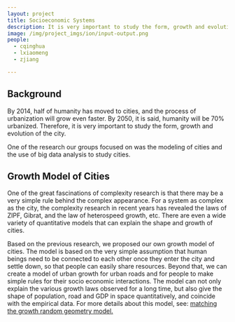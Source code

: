 ```yaml
---
layout: project 
title: Socioeconomic Systems
description: It is very important to study the form, growth and evolution of the city.One of the research our groups focused on was the modeling of cities and the use of big data analysis to study cities.
image: /img/project_imgs/ion/input-output.png
people:
  - cqinghua
  - lxiaomeng
  - zjiang

---
```




## Background

By 2014, half of humanity has moved to cities, and the process of urbanization will grow even faster. By 2050, it is said, humanity will be 70% urbanized. Therefore, it is very important to study the form, growth and evolution of the city.

One of the research our groups focused on was the modeling of cities and the use of big data analysis to study cities.

## Growth Model of Cities

One of the great fascinations of complexity research is that there may be a very simple rule behind the complex appearance. For a system as complex as the city, the complexity research in recent years has revealed the laws of ZIPF, Gibrat, and the law of heterospeed growth, etc. There are even a wide variety of quantitative models that can explain the shape and growth of cities.

Based on the previous research, we proposed our own growth model of cities. The model is based on the very simple assumption that human beings need to be connected to each other once they enter the city and settle down, so that people can easily share resources. Beyond that, we can create a model of urban growth for urban roads and for people to make simple rules for their socio economic interactions. The model can not only explain the various growth laws observed for a long time, but also give the shape of population, road and GDP in space quantitatively, and coincide with the empirical data. For more details about this model, see: <a href="http://wiki.swarma.net/index.php/%E5%8C%B9%E9%85%8D%E7%94%9F%E9%95%BF%E9%9A%8F%E6%9C%BA%E5%87%A0%E4%BD%95%E5%9B%BE%E6%A8%A1%E5%9E%8B">matching the growth random geometry model.</a>


